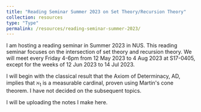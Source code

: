 ```yaml
---
title: "Reading Seminar Summer 2023 on Set Theory/Recursion Theory"
collection: resources
type: "Type"
permalink: /resources/reading-seminar-summer-2023/
---
```


I am hosting a reading seminar in Summer 2023 in NUS. This reading seminar focuses on the intersection of set theory and recursion theory. We will meet every Friday 4-6pm from 12 May 2023 to 4 Aug 2023 at S17-0405, except for the weeks of 12 Jun 2023 to 14 Jul 2023.

I will begin with the classical result that the Axiom of Determinacy, $\mathsf{AD}$, implies that $\aleph_1$ is a measurable cardinal, proven using Martin's cone theorem. I have not decided on the subsequent topics.

I will be uploading the notes I make here.


